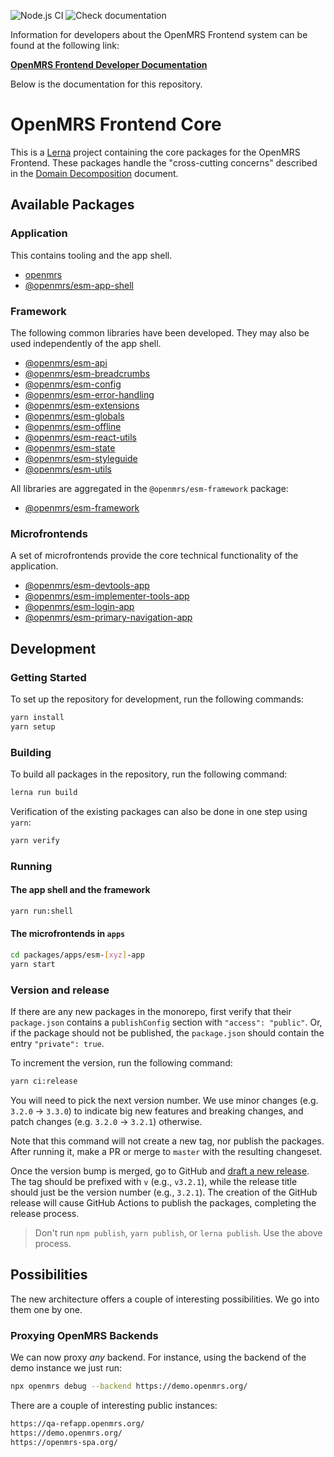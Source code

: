 ![Node.js CI](https://github.com/openmrs/openmrs-esm-core/workflows/Node.js%20CI/badge.svg)
![Check documentation](https://github.com/openmrs/openmrs-esm-core/actions/workflows/docs.yml/badge.svg)


Information for developers about the OpenMRS Frontend system can be found at the following link:

**[OpenMRS Frontend Developer Documentation](https://openmrs.github.io/openmrs-esm-core/#/)**

Below is the documentation for this repository.

# OpenMRS Frontend Core

This is a [Lerna](https://lerna.js.org/) project containing the core packages for the OpenMRS Frontend. These packages handle the "cross-cutting concerns" described in the [Domain Decomposition](https://wiki.openmrs.org/display/projects/MFE+Domain+Decomposition) document.

## Available Packages

### Application

This contains tooling and the app shell.

- [openmrs](packages/tooling/openmrs)
- [@openmrs/esm-app-shell](packages/shell/esm-app-shell)

### Framework

The following common libraries have been developed. They may also be used independently of the app shell.

- [@openmrs/esm-api](packages/framework/esm-api)
- [@openmrs/esm-breadcrumbs](packages/framework/esm-breadcrumbs)
- [@openmrs/esm-config](packages/framework/esm-config)
- [@openmrs/esm-error-handling](packages/framework/esm-error-handling)
- [@openmrs/esm-extensions](packages/framework/esm-extensions)
- [@openmrs/esm-globals](packages/framework/esm-globals)
- [@openmrs/esm-offline](packages/framework/esm-offline)
- [@openmrs/esm-react-utils](packages/framework/esm-react-utils)
- [@openmrs/esm-state](packages/framework/esm-state)
- [@openmrs/esm-styleguide](packages/framework/esm-styleguide)
- [@openmrs/esm-utils](packages/framework/esm-utils)

All libraries are aggregated in the `@openmrs/esm-framework` package:

- [@openmrs/esm-framework](packages/framework/esm-framework)

### Microfrontends

A set of microfrontends provide the core technical functionality of the application.

- [@openmrs/esm-devtools-app](packages/apps/esm-devtools-app)
- [@openmrs/esm-implementer-tools-app](packages/apps/esm-implementer-tools-app)
- [@openmrs/esm-login-app](packages/apps/esm-login-app)
- [@openmrs/esm-primary-navigation-app](packages/apps/esm-primary-navigation-app)

## Development

### Getting Started

To set up the repository for development, run the following commands:

```sh
yarn install
yarn setup
```

### Building

To build all packages in the repository, run the following command:

```sh
lerna run build
```

Verification of the existing packages can also be done in one step using `yarn`:

```sh
yarn verify
```

### Running

#### The app shell and the framework

```sh
yarn run:shell
```

#### The microfrontends in `apps`

```sh
cd packages/apps/esm-[xyz]-app
yarn start
```

<!-- The tooling? -->

### Version and release

If there are any new packages in the monorepo, first verify that their `package.json`
contains a `publishConfig` section with `"access": "public"`. Or, if the package should
not be published, the `package.json` should contain the entry `"private": true`.

To increment the version, run the following command:

```sh
yarn ci:release
```

You will need to pick the next version number. We use minor changes (e.g. `3.2.0` → `3.3.0`)
to indicate big new features and breaking changes, and patch changes (e.g. `3.2.0` → `3.2.1`)
otherwise.

Note that this command will not create a new tag, nor publish the packages.
After running it, make a PR or merge to `master` with the resulting changeset.

Once the version bump is merged, go to GitHub and
[draft a new release](https://github.com/openmrs/openmrs-esm-core/releases/new). 
The tag should be prefixed with `v` (e.g., `v3.2.1`), while the release title
should just be the version number (e.g., `3.2.1`). The creation of the GitHub release
will cause GitHub Actions to publish the packages, completing the release process.

> Don't run `npm publish`, `yarn publish`, or `lerna publish`. Use the above process.

## Possibilities

The new architecture offers a couple of interesting possibilities. We go into them one by one.

### Proxying OpenMRS Backends

We can now proxy *any* backend. For instance, using the backend of the demo instance we just run:

```sh
npx openmrs debug --backend https://demo.openmrs.org/
```

There are a couple of interesting public instances:

```sh
https://qa-refapp.openmrs.org/
https://demo.openmrs.org/
https://openmrs-spa.org/
```
